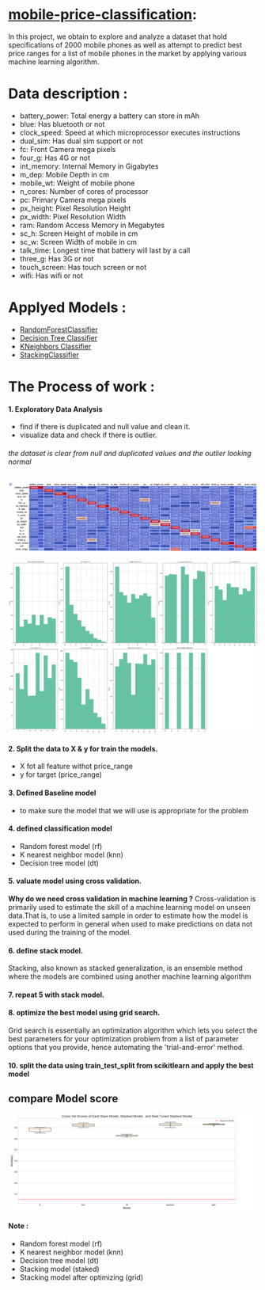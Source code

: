 # [mobile-price-classification](https://www.kaggle.com/iabhishekofficial/mobile-price-classification):

In this project, we obtain  to explore and analyze a dataset that hold specifications of 2000 mobile phones as well as attempt to predict best price ranges for a list of mobile phones in the market by applying various machine learning algorithm.

# Data  description :

* battery_power:	Total energy a battery can store in mAh 
* blue:	Has bluetooth or not	
* clock_speed:	Speed at which microprocessor executes instructions	
* dual_sim:	Has dual sim support or not	
* fc:	Front Camera mega pixels
* four_g:	Has 4G or not
* int_memory:	Internal Memory in Gigabytes
* m_dep:	Mobile Depth in cm
* mobile_wt:	Weight of mobile phone	
* n_cores:	Number of cores of processor
* pc:	Primary Camera mega pixels
* px_height:	Pixel Resolution Height
* px_width:	Pixel Resolution Width
* ram:	Random Access Memory in Megabytes
* sc_h:	Screen Height of mobile in cm
* sc_w:	Screen Width of mobile in cm	
* talk_time:	Longest time that battery will last by a call
* three_g:	Has 3G or not	
* touch_screen:	Has touch screen or not	
* wifi:	Has wifi or not	

# Applyed Models :

-  [RandomForestClassifier](https://scikit-learn.org/stable/modules/generated/sklearn.ensemble.RandomForestClassifier.html)
-  [Decision Tree Classifier](https://scikit-learn.org/stable/modules/generated/sklearn.tree.DecisionTreeClassifier.html)
-  [KNeighbors Classifier](https://scikit-learn.org/stable/modules/generated/sklearn.neighbors.KNeighborsClassifier.html)
-  [StackingClassifier](https://scikit-learn.org/stable/modules/generated/sklearn.ensemble.StackingClassifier.html)


# The Process of work :
#### 1. Exploratory Data Analysis
-	find if there is duplicated and null value and clean it. 
-	visualize data and check if there is outlier. 

###### the dataset is clear from null and duplicated values and the outlier  looking normal

![image](https://github.com/helah20/mobile-price-classification/blob/main/images/heatmap.png)

![image](https://github.com/helah20/mobile-price-classification/blob/main/images/countplot.png)



#### 2. Split the data to X & y for train the models.
-   X fot all feature withot price_range
-   y for target (price_range)
#### 3. Defined Baseline model
- to make sure the model that we will use is appropriate for the problem
#### 4. defined classification model 

-	Random forest model (rf)
-	K nearest neighbor model (knn)
-	Decision tree model (dt)
    
#### 5. valuate model using cross validation. 
 **Why do we need cross validation in machine learning ?**
Cross-validation is primarily used to estimate the skill of a machine learning model on unseen data.That is, to use a limited sample in order to estimate how the model is expected to perform in general when used to make predictions on data not used during the training of the model.

#### 6. define stack model.

<p> Stacking, also known as stacked generalization, is an ensemble method where the models are combined using another machine learning algorithm </p>

#### 7. repeat 5 with stack model.

#### 8. optimize the best model using grid search. 
<p> Grid search is essentially an optimization algorithm which lets you select the best parameters for your optimization problem from a list of parameter options that you provide, hence automating the 'trial-and-error' method.</p>

#### 10.	split the data using train_test_split from scikitlearn  and apply the best model


## compare Model score 


![image](https://github.com/helah20/mobile-price-classification/blob/main/images/Model_comparsion.png)


#### Note :
* Random forest model (rf)
* K nearest neighbor model (knn)
* Decision tree model (dt)
* Stacking model (staked)
* Stacking model after optimizing (grid)



